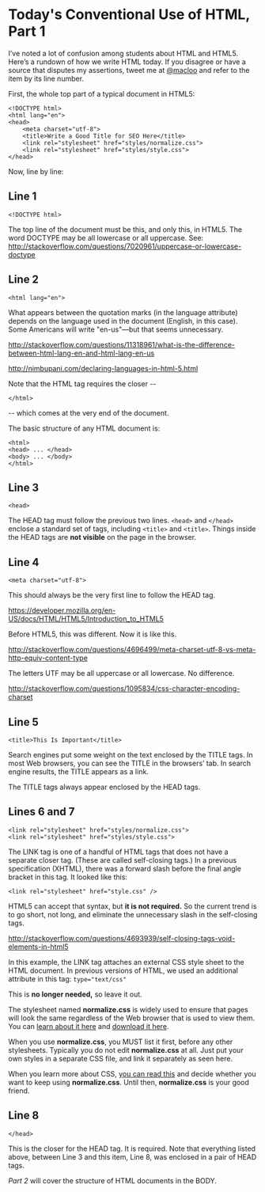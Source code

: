 # Today's Conventional Use of HTML, Part 1

I’ve noted a lot of confusion among students about HTML and HTML5. Here’s a rundown of how we write HTML today. If you disagree or have a source that disputes my assertions, tweet me at [@macloo](https://twitter.com/macloo) and refer to the item by its line number. 

First, the whole top part of a typical document in HTML5:

	<!DOCTYPE html>
	<html lang="en">
	<head>
		<meta charset="utf-8">
		<title>Write a Good Title for SEO Here</title>
		<link rel="stylesheet" href="styles/normalize.css">
		<link rel="stylesheet" href="styles/style.css">
	</head>

Now, line by line:

## Line 1

	<!DOCTYPE html>

The top line of the document must be this, and only this, in HTML5. The word DOCTYPE may be all lowercase or all uppercase. See: 
<http://stackoverflow.com/questions/7020961/uppercase-or-lowercase-doctype>

## Line 2

	<html lang="en">

What appears between the quotation marks (in the language attribute) depends on the language used in the document (English, in this case). Some Americans will write "en-us"—but that seems unnecessary. 

<http://stackoverflow.com/questions/11318961/what-is-the-difference-between-html-lang-en-and-html-lang-en-us>

<http://nimbupani.com/declaring-languages-in-html-5.html>

Note that the HTML tag requires the closer -- 

	</html>

-- which comes at the very end of the document.

The basic structure of any HTML document is:

	<html>
	<head> ... </head>
	<body> ... </body>
	</html>

## Line 3

	<head>

The HEAD tag must follow the previous two lines. `<head>` and `</head>` enclose a standard set of tags, including `<title>` and `<title>`.  Things inside the HEAD tags are **not visible** on the page in the browser.

## Line 4

	<meta charset="utf-8">

This should always be the very first line to follow the HEAD tag.

<https://developer.mozilla.org/en-US/docs/HTML/HTML5/Introduction_to_HTML5>
 
Before HTML5, this was different. Now it is like this.

<http://stackoverflow.com/questions/4696499/meta-charset-utf-8-vs-meta-http-equiv-content-type>

The letters UTF may be all uppercase or all lowercase. No difference. 

<http://stackoverflow.com/questions/1095834/css-character-encoding-charset>

## Line 5

	<title>This Is Important</title>

Search engines put some weight on the text enclosed by the TITLE tags. In most Web browsers, you can see the TITLE in the browsers’ tab. In search engine results, the TITLE appears as a link.

The TITLE tags always appear enclosed by the HEAD tags.

## Lines 6 and 7

	<link rel="stylesheet" href="styles/normalize.css">
	<link rel="stylesheet" href="styles/style.css">

The LINK tag is one of a handful of HTML tags that does not have a separate closer tag. (These are called self-closing tags.) In a previous specification (XHTML), there was a forward slash before the final angle bracket in this tag. It looked like this:

	<link rel="stylesheet" href="style.css" />

HTML5 can accept that syntax, but **it is not required.** So the current trend is to go short, not long, and eliminate the unnecessary slash in the self-closing tags.

<http://stackoverflow.com/questions/4693939/self-closing-tags-void-elements-in-html5>

In this example, the LINK tag attaches an external CSS style sheet to the HTML document. In previous versions of HTML, we used an additional attribute in this tag: `type="text/css"`

This is **no longer needed,** so leave it out.

The stylesheet named **normalize.css** is widely used to ensure that pages will look the same regardless of the Web browser that is used to view them. You can [learn about it here](http://nicolasgallagher.com/about-normalize-css/) and [download it here](http://necolas.github.io/normalize.css/).

When you use **normalize.css**, you MUST list it first, before any other stylesheets. Typically you do not edit **normalize.css** at all. Just put your own styles in a separate CSS file, and link it separately as seen here.

When you learn more about CSS, [you can read this](http://jaydenseric.com/blog/forget-normalize-or-resets-lay-your-own-css-foundation) and decide whether you want to keep using **normalize.css**. Until then, **normalize.css** is your good friend.

## Line 8

	</head>

This is the closer for the HEAD tag. It is required. Note that everything listed above, between Line 3 and this item, Line 8, was enclosed in a pair of HEAD tags. 


*Part 2* will cover the structure of HTML documents in the BODY. 
